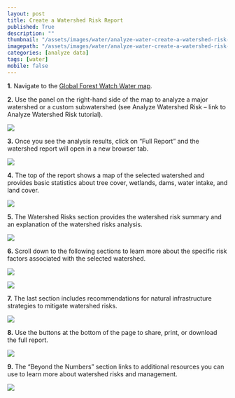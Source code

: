 ```yaml
---
layout: post
title: Create a Watershed Risk Report
published: True
description: ""
thumbnail: "/assets/images/water/analyze-water-create-a-watershed-risk-report/thumbnail.png"
imagepath: "/assets/images/water/analyze-water-create-a-watershed-risk-report"
categories: [analyze data]
tags: [water]
mobile: false
---
```



<div id="desktopContent" class="content">
  <p><strong>1.</strong> Navigate to the <a href="http://water.globalforestwatch.org/map/" target="_blank">Global Forest Watch Water map</a>.</p>
  <p><strong>2.</strong> Use the panel on the right-hand side of the map to analyze a major watershed or a custom subwatershed (see Analyze Watershed Risk – link to Analyze Watershed Risk tutorial).</p>
  <p><img src="{{site.baseurl}}{{page.imagepath}}/desktop/Image-M.jpg"/></p>
  <p><strong>3.</strong> Once you see the analysis results, click on “Full Report” and the watershed report will open in a new browser tab.</p>
  <p><img src="{{site.baseurl}}{{page.imagepath}}/desktop/Image-M-Report.jpg"/></p>
  <p><strong>4.</strong> The top of the report shows a map of the selected watershed and provides basic statistics about tree cover, wetlands, dams, water intake, and land cover.</p>
  <p><img src="{{site.baseurl}}{{page.imagepath}}/desktop/Image-N.jpg"/></p>
  <p><strong>5.</strong> The Watershed Risks section provides the watershed risk summary and an explanation of the watershed risks analysis.</p>
  <p><img src="{{site.baseurl}}{{page.imagepath}}/desktop/Image-O.jpg"/></p>
  <p><strong>6.</strong> Scroll down to the following sections to learn more about the specific risk factors associated with the selected watershed.</p>
  <p><img src="{{site.baseurl}}{{page.imagepath}}/desktop/Image-P.jpg"/></p>
  <p><img src="{{site.baseurl}}{{page.imagepath}}/desktop/Image-Q.jpg"/></p>
  <p><strong>7.</strong> The last section includes recommendations for natural infrastructure strategies to mitigate watershed risks.</p>
  <p><img src="{{site.baseurl}}{{page.imagepath}}/desktop/Image-R.jpg"/></p>
  <p><strong>8.</strong> Use the buttons at the bottom of the page to share, print, or download the full report.</p>
  <p><img src="{{site.baseurl}}{{page.imagepath}}/desktop/Image-S.jpg"/></p>
  <p><strong>9.</strong> The “Beyond the Numbers” section links to additional resources you can use to learn more about watershed risks and management.</p>
  <p><img src="{{site.baseurl}}{{page.imagepath}}/desktop/Image-T.jpg"/></p>
</div>



<div id="mobileContent" class="content">
</div>
